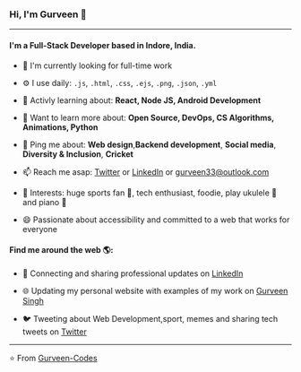 ### Hi, I'm Gurveen :pray:
---

#### I'm a Full-Stack Developer based in Indore, India.

- 🏢 I'm currently looking for full-time work

- ⚙️ I use daily:  `.js`, `.html`, `.css`, `.ejs`, `.png`, `.json`, `.yml`

- 💅 Activly learning about: **React, Node JS, Android Development**

- 🌱 Want to learn more about: **Open Source, DevOps, CS Algorithms, Animations, Python**

- 💬 Ping me about: **Web design**,**Backend development**, **Social media**, **Diversity & Inclusion**, **Cricket**

- 📫 Reach me asap: <a href="https://twitter.com/_Gurveen_">Twitter</a> or <a href="https://www.linkedin.com/in/gurveen-singh-85b659204/">LinkedIn</a> or gurveen33@outlook.com

- 💜 Interests: huge sports fan :cricket_game:, tech enthusiast, foodie, play ukulele :guitar: and piano :musical_keyboard:

- 😄 Passionate about accessibility and committed to a web that works for everyone

#### Find me around the web 🌎:
- 💼 Connecting and sharing professional updates on <a href="https://www.linkedin.com/in/gurveen-singh-85b659204/">LinkedIn</a>

- 🌐 Updating my personal website with examples of my work on <a href="https://gurveen.netlify.app/"> Gurveen Singh </a>

- 🐦 Tweeting about Web Development,sport,  memes and sharing tech tweets on <a href="https://twitter.com/_Gurveen_">Twitter</a>


---

⭐️ From [Gurveen-Codes](https://github.com/gurveen-codes)
